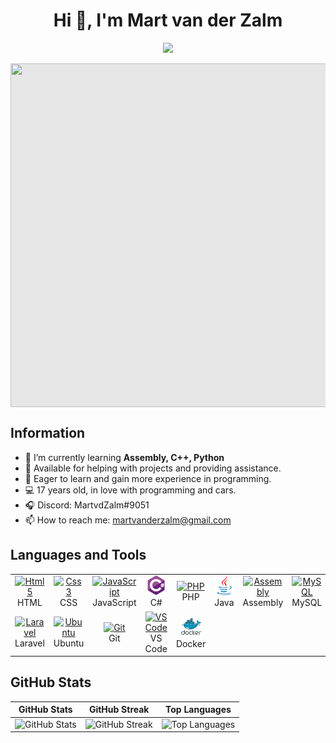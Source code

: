 <h1 align="center">Hi 👋, I'm Mart van der Zalm</h1>

<p align="center">
  <a href="https://github.com/DenverCoder1/readme-typing-svg"><img src="https://readme-typing-svg.herokuapp.com?lines=Computer+Science+Student;Back-end+Developer;Enthusiastic;Always%20learning%20new%20things&center=true&width=380&height=45"></a>
</p>

<img style="display: block;-webkit-user-select: none;margin: auto;cursor: zoom-in;background-color: hsl(0, 0%, 90%);" src="https://i.pinimg.com/originals/f1/63/11/f16311fd0c32786525f471c685bc516e.gif" width="1000" height="550">

## Information
- 🌱 I’m currently learning **Assembly, C++, Python**
- 💬 Available for helping with projects and providing assistance.
- 🌟 Eager to learn and gain more experience in programming.
- 💻 17 years old, in love with programming and cars.
- 🎧 Discord: MartvdZalm#9051
- 📫 How to reach me: martvanderzalm@gmail.com

<p align="center">
  <h2>Languages and Tools</h2>
  <table>
    <tr>
      <td align="center" width="96">
        <a href="#html">
          <img src="https://seeklogo.com/images/H/html5-without-wordmark-color-logo-14D252D878-seeklogo.com.png" width="32" height="32" alt="Html5" />
        </a>
        <br>HTML
      </td>
      <td align="center" width="96">
        <a href="#css">
          <img src="https://upload.wikimedia.org/wikipedia/commons/thumb/6/62/CSS3_logo.svg/48px-CSS3_logo.svg.png" width="32" height="32" alt="Css3" />
        </a>
        <br>CSS
      </td>
      <td align="center" width="96">
        <a href="#js">
          <img src="https://upload.wikimedia.org/wikipedia/commons/thumb/9/99/Unofficial_JavaScript_logo_2.svg/1024px-Unofficial_JavaScript_logo_2.svg.png" width="32" height="32" alt="JavaScript" />
        </a>
        <br>JavaScript
      </td>
      <td align="center" width="96">
        <a href="#csharp">
          <img src="https://raw.githubusercontent.com/devicons/devicon/master/icons/csharp/csharp-original.svg" width="32" height="32" alt="C#" />
        </a>
        <br>C#
      </td>
      <td align="center" width="96">
        <a href="#php" >
          <img src="https://i.ibb.co/LzmYpDX/146-1466902-php-logo-png-transparent-php-logo-png-png-removebg-preview.png" width="32" height="32" alt="PHP" />
        </a>
        <br>PHP
      </td>
      <td align="center" width="96">
        <a href="#java" >
          <img src="https://raw.githubusercontent.com/devicons/devicon/master/icons/java/java-original.svg" width="32" height="32" alt="Java" />
        </a>
        <br>Java
      </td>
      <td align="center" width="96">
        <a href="#ASM">
          <img src="https://cdn.hackr.io/uploads/topics/1507565940Mt96nRTIF8.png" width="32" height="32" alt="Assembly" />
        </a>
        <br>Assembly
      </td>
      <td align="center" width="96">
        <a href="#MySQL">
          <img src="https://www.logo.wine/a/logo/MySQL/MySQL-Logo.wine.svg" width="32" height="32" alt="MySQL" />
        </a>
        <br>MySQL
      </td>
    </tr>
    <tr>
      <td align="center" width="96">
        <a href="#laravel">
          <img src="https://cdn.worldvectorlogo.com/logos/laravel-2.svg" width="32" height="32" alt="Laravel" />
        </a>
        <br>Laravel
      </td>
      <td align="center" width="96">
        <a href="#ubuntu" >
          <img src="https://seeklogo.com/images/U/ubuntu-logo-8FDEC6A07B-seeklogo.com.png" width="32" height="32" alt="Ubuntu" />
        </a>
        <br>Ubuntu
      </td>
      <td align="center" width="96">
        <a href="#git" >
          <img src="https://upload.wikimedia.org/wikipedia/commons/thumb/3/3f/Git_icon.svg/1200px-Git_icon.svg.png" width="32" height="32" alt="Git" />
        </a>
        <br>Git
      </td>
      <td align="center" width="96">
        <a href="#vscode">
          <img src="https://upload.wikimedia.org/wikipedia/commons/9/9a/Visual_Studio_Code_1.35_icon.svg" width="32" height="32" alt="VS Code" />
        </a>
        <br>VS Code
      </td>
      <td align="center" width="96">
        <a href="#Docker">
          <img src="https://raw.githubusercontent.com/devicons/devicon/master/icons/docker/docker-original-wordmark.svg" width="32" height="32" alt="Docker" />
        </a>
        <br>Docker
      </td>
    </tr>
  </table>
</p>

<h2>GitHub Stats</h2>

| GitHub Stats | GitHub Streak | Top Languages |
|--------------|--------------|---------------|
| ![GitHub Stats](https://github-readme-stats.vercel.app/api?username=martvdzalm&&show_icons=true&count_private=true&theme=github_dark) | ![GitHub Streak](https://github-readme-streak-stats.herokuapp.com/?user=martvdzalm&theme=blueberry_duo&theme=github_dark) | ![Top Languages](https://github-readme-stats.vercel.app/api/top-langs/?username=martvdzalm&layout=compact&theme=github_dark) |


